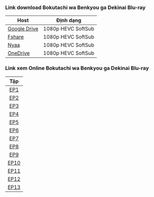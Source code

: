 ### **Link download Bokutachi wa Benkyou ga Dekinai Blu-ray**

| Host          | Định dạng          |
| ------------- |:------------------:|
| [Google Drive](https://drive.google.com/drive/folders/1brlDykKVwmXgGBduaqvFLtjZFCkSMQWE?usp=sharing)  | 1080p HEVC SoftSub |
| [Fshare](https://www.fshare.vn/folder/7WRTJWQNSR8H)     	| 1080p HEVC SoftSub |
| [Nyaa](https://nyaa.si/view/1356032)          | 1080p HEVC SoftSub |
| [OneDrive]()     | 1080p HEVC SoftSub |


### **Link xem Online Bokutachi wa Benkyou ga Dekinai Blu-ray**


|Tập        |
| :--------:|      
| [EP1](http://tuilakhanh.me/tpn/bokutachi/ep1.html)   |        
| [EP2](http://tuilakhanh.me/tpn/bokutachi/ep2.html)   | 
| [EP3](http://tuilakhanh.me/tpn/bokutachi/ep3.html)   | 
| [EP4](http://tuilakhanh.me/tpn/bokutachi/ep4.html)   | 
| [EP5](http://tuilakhanh.me/tpn/bokutachi/ep5.html)   | 
| [EP6](http://tuilakhanh.me/tpn/bokutachi/ep6.html)   | 
| [EP7](http://tuilakhanh.me/tpn/bokutachi/ep7.html)   | 
| [EP8](http://tuilakhanh.me/tpn/bokutachi/ep8.html)   | 
| [EP9](http://tuilakhanh.me/tpn/bokutachi/ep9.html)   | 
| [EP10](http://tuilakhanh.me/tpn/bokutachi/ep10.html)  | 
| [EP11](http://tuilakhanh.me/tpn/bokutachi/ep11.html)  | 
| [EP12](http://tuilakhanh.me/tpn/bokutachi/ep12.html)  | 
| [EP13](http://tuilakhanh.me/tpn/bokutachi/ep13.html)  | 
